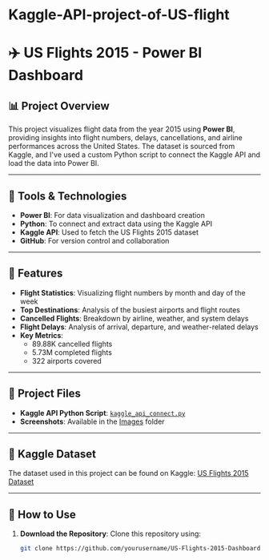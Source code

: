 # Kaggle-API-project-of-US-flight
# ✈️ US Flights 2015 - Power BI Dashboard

## 📊 Project Overview

This project visualizes flight data from the year 2015 using **Power BI**, providing insights into flight numbers, delays, cancellations, and airline performances across the United States. The dataset is sourced from Kaggle, and I've used a custom Python script to connect the Kaggle API and load the data into Power BI.

---

## 🔧 Tools & Technologies

- **Power BI**: For data visualization and dashboard creation
- **Python**: To connect and extract data using the Kaggle API
- **Kaggle API**: Used to fetch the US Flights 2015 dataset
- **GitHub**: For version control and collaboration

---

## 🚀 Features

- **Flight Statistics**: Visualizing flight numbers by month and day of the week
- **Top Destinations**: Analysis of the busiest airports and flight routes
- **Cancelled Flights**: Breakdown by airline, weather, and system delays
- **Flight Delays**: Analysis of arrival, departure, and weather-related delays
- **Key Metrics**:
  - 89.88K cancelled flights
  - 5.73M completed flights
  - 322 airports covered

---

## 📁 Project Files

- **Kaggle API Python Script**: [`kaggle_api_connect.py`]([Scripts/kaggle_api_connect.py](https://github.com/ahmed-adel-20/Kaggle-API-project-of-US-flight/blob/main/Connect/Autokaggle.py))
- **Screenshots**: Available in the [Images](Images) folder

---

## 🔗 Kaggle Dataset

The dataset used in this project can be found on Kaggle: [US Flights 2015 Dataset](https://www.kaggle.com/us-flights-dataset)

---

## 📝 How to Use

1. **Download the Repository**:
   Clone this repository using:
   ```bash
   git clone https://github.com/yourusername/US-Flights-2015-Dashboard.git
